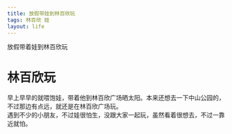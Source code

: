 ```yaml
---
title: 放假带娃到林百欣玩
tags: 林百欣 娃
layout: life
---
```

放假带着娃到林百欣玩  

# 林百欣玩  

早上早早的就喂饱娃，带着他到林百欣广场晒太阳。本来还想去一下中山公园的，不过那边有点远，就还是在林百欣广场玩。   
遇到不少的小朋友，不过娃很怕生，没跟大家一起玩，虽然看着很想去，不过一靠近就怕。
